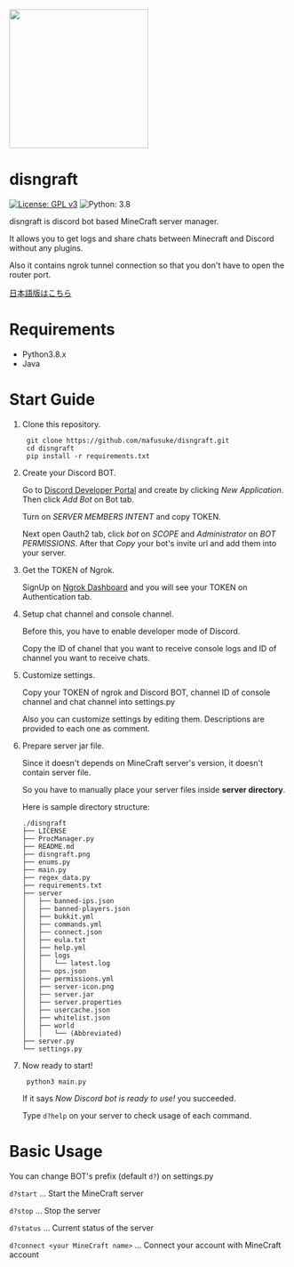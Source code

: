 <img src="https://i.imgur.com/chUdF6x.png" width="250px">

# disngraft
[![License: GPL v3](https://img.shields.io/badge/License-GPLv3-blue.svg)](https://www.gnu.org/licenses/gpl-3.0)
![Python: 3.8](https://img.shields.io/badge/Python-3.8-blue)

disngraft is discord bot based MineCraft server manager.

It allows you to get logs and share chats between Minecraft and Discord without any plugins.

Also it contains ngrok tunnel connection so that you don't have to open the router port.

[日本語版はこちら](https://github.com/mafusuke/disngraft/blob/master/README_ja.md)

# Requirements
- Python3.8.x
- Java

# Start Guide

1. Clone this repository.
   ```shell script
    git clone https://github.com/mafusuke/disngraft.git
    cd disngraft
    pip install -r requirements.txt
   ```

2. Create your Discord BOT.

    Go to [Discord Developer Portal](https://discord.com/developers/applications) and create by clicking *New Application*. 
    Then click *Add Bot* on Bot tab. 
    
    Turn on *SERVER MEMBERS INTENT* and copy TOKEN.
    
    Next open Oauth2 tab, click *bot* on *SCOPE* and *Administrator* on *BOT PERMISSIONS*. After that *Copy* your bot's invite url and add them into your server.
    
3. Get the TOKEN of Ngrok.
    
    SignUp on [Ngrok Dashboard](https://dashboard.ngrok.com/auth/your-authtoken) and you will see your TOKEN on Authentication tab.
    
4. Setup chat channel and console channel.

    Before this, you have to enable developer mode of Discord.
    
    Copy the ID of chanel that you want to receive console logs and ID of channel you want to receive chats.
    
5. Customize settings.
    
    Copy your TOKEN of ngrok and Discord BOT, channel ID of console channel and chat channel into settings.py
    
    Also you can customize settings by editing them. Descriptions are provided to each one as comment.
    
6. Prepare server jar file.
    
    Since it doesn't depends on MineCraft server's version, it doesn't contain server file.
    
    So you have to manually place your server files inside **server directory**.
    
    Here is sample directory structure:

    ```
    ./disngraft
    ├── LICENSE
    ├── ProcManager.py
    ├── README.md
    ├── disngraft.png
    ├── enums.py
    ├── main.py
    ├── regex_data.py
    ├── requirements.txt
    ├── server
    │   ├── banned-ips.json
    │   ├── banned-players.json
    │   ├── bukkit.yml
    │   ├── commands.yml
    │   ├── connect.json
    │   ├── eula.txt
    │   ├── help.yml
    │   ├── logs
    │   │   └── latest.log
    │   ├── ops.json
    │   ├── permissions.yml
    │   ├── server-icon.png
    │   ├── server.jar
    │   ├── server.properties
    │   ├── usercache.json
    │   ├── whitelist.json
    │   ├── world
    │   │   └── (Abbreviated)
    ├── server.py
    └── settings.py
    ```
    
7. Now ready to start!
    
   ```shell script
    python3 main.py
   ```
   If it says *Now Discord bot is ready to use!* you succeeded.
   
   Type `d?help` on your server to check usage of each command.
    
# Basic Usage
You can change BOT's prefix (default `d?`) on settings.py

`d?start` ... Start the MineCraft server

`d?stop` ... Stop the server

`d?status` ... Current status of the server

`d?connect <your MineCraft name>` ... Connect your account with MineCraft account
